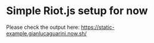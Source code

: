 # Simple Riot.js setup for now

Please check the output here:
https://static-example.gianlucaguarini.now.sh/